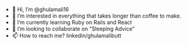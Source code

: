 - 👋 Hi, I’m @ghulamali16
- 👀 I’m interested in everything that takes longer than coffee to make.
- 🌱 I’m currently learning Ruby on Rails and React
- 💞️ I’m looking to collaborate on "Sleeping Advice"
- 📫 How to reach me? linkedin/ghulamalibutt

<!---
ghulamali16/ghulamali16 is a ✨ special ✨ repository because its `README.md` (this file) appears on your GitHub profile.
You can click the Preview link to take a look at your changes.
--->
